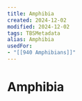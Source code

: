 ```yaml
---
title: Amphibia
created: 2024-12-02
modified: 2024-12-02
tags: TBSMetadata
alias: Amphibia
usedFor:
- "[[940 Amphibians]]"
---
```

# Amphibia
